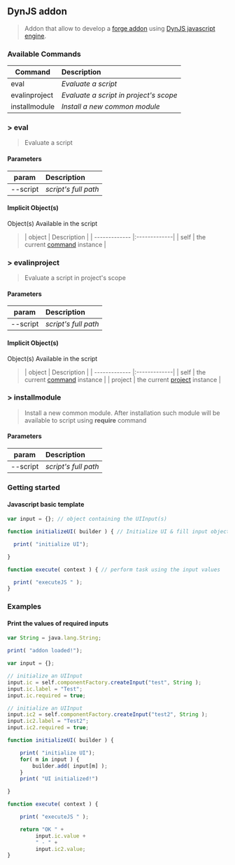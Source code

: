 ## DynJS addon

> Addon that allow to develop a [forge addon](http://forge.jboss.org/addons) using [DynJS javascript engine](http://dynjs.org/).

### Available Commands

| Command       | Description  |
| ------------- |:-------------|
| eval          | *Evaluate a script* |
| evalinproject | *Evaluate a script in project's scope* |  
| installmodule | *Install a new common module* |

### > eval
>  Evaluate a script
#### Parameters
| param        | Description |
| ------------- |:-------------|
| --script      | *script's full path* |
#### Implicit Object(s)
Object(s) Available in the script

>| object        | Description |
| ------------- |:-------------|
| self          | the current [command](http://bsorrentino.github.io/forge-addon/dynjs-addon/apidocs/org/bsc/commands/Eval.html) instance |


### > evalinproject
>  Evaluate a script in project's scope
#### Parameters
| param        | Description |
| ------------- |:-------------|
| --script      | *script's full path* |
#### Implicit Object(s)
Object(s) Available in the script

>| object       | Description |
| ------------- |:-------------|
| self          | the current [command](http://bsorrentino.github.io/forge-addon/dynjs-addon/apidocs/org/bsc/commands/EvalInProject.html) instance |
| project       | the current [project](http://docs.jboss.org/forge/javadoc/2.6.1-SNAPSHOT/) instance |

### > installmodule
>  Install a new common module. After installation such module will be available to script using **require** command
#### Parameters
| param        | Description |
| ------------- |:-------------|
| --script      | *script's full path* |

### Getting started

#### Javascript basic template
```javascript
var input = {}; // object containing the UIInput(s)

function initializeUI( builder ) { // Initialize UI & fill input object

  print( "initialize UI");

}

function execute( context ) { // perform task using the input values

  print( "executeJS " );
}

```

### Examples

#### Print the values of required inputs
```javascript
var String = java.lang.String;

print( "addon loaded!");

var input = {};

// initialize an UIInput
input.ic = self.componentFactory.createInput("test", String );
input.ic.label = "Test";
input.ic.required = true;

// initialize an UIInput
input.ic2 = self.componentFactory.createInput("test2", String );
input.ic2.label = "Test2";
input.ic2.required = true;

function initializeUI( builder ) {

	print( "initialize UI");
	for( m in input ) {
		builder.add( input[m] );
	}
	print( "UI initialized!")

}

function execute( context ) {

	print( "executeJS " );

	return "OK " +  
         input.ic.value +
         " - " +
         input.ic2.value;
}
```
